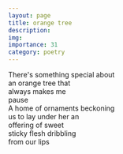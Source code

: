 ```yaml
---
layout: page
title: orange tree
description: 
img:
importance: 31
category: poetry
---
```


There's something special about <br/>
an orange tree that <br/>
always makes me <br/>
pause <br/>
A home of ornaments beckoning <br/>
us to lay under her an <br/>
offering of sweet <br/>
sticky flesh dribbling <br/>
from our lips